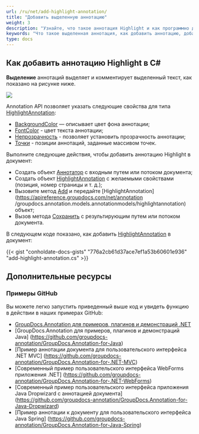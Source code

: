 ```yaml
---
url: /ru/net/add-highlight-annotation/
title: "Добавить выделенную аннотацию"
weight: 3
description: "Узнайте, что такое аннотация Highlight и как программно добавить ее в документ с помощью API GroupDocs.Annotation, который является частью Conholdate.Total для .NET."
keywords: "Что такое выделенная аннотация, как добавить аннотацию, добавить выделенную аннотацию"
type: docs
---
```


## Как добавить аннотацию Highlight в C#

**Выделение** аннотаций выделяет и комментирует выделенный текст, как показано на рисунке ниже.

![](annotation/net/images/add-highlight-annotation.png)

Annotation API позволяет указать следующие свойства для типа [HighlightAnnotation](https://apireference.groupdocs.com/net/annotation/groupdocs.annotation.models.annotationmodels/highlightannotation):

* [BackgroundColor](https://apireference.groupdocs.com/annotation/net/groupdocs.annotation.models.annotationmodels/areaannotation/properties/backgroundcolor) — описывает цвет фона аннотации;
* [FontColor](https://apireference.groupdocs.com/annotation/net/groupdocs.annotation.models.annotationmodels/linkannotation/properties/fontcolor) - цвет текста аннотации;
* [Непрозрачность](https://apireference.groupdocs.com/annotation/net/groupdocs.annotation.models.annotationmodels/areaannotation/properties/opacity) - позволяет установить прозрачность аннотации;
* [Точки](https://apireference.groupdocs.com/annotation/net/groupdocs.annotation.models.annotationmodels/linkannotation/properties/points) - позиции аннотаций, заданные массивом точек.

Выполните следующие действия, чтобы добавить аннотацию Highlight в документ:

* Создать объект [Аннотатор](https://apireference.groupdocs.com/net/annotation/groupdocs.annotation/annotator) с входным путем или потоком документа;
* Создать объект [HighlightAnnotation](https://apireference.groupdocs.com/net/annotation/groupdocs.annotation.models.annotationmodels/highlightannotation) с желаемыми свойствами (позиция, номер страницы и т. д.);
* Вызовите метод [Add](https://apireference.groupdocs.com/net/annotation/groupdocs.annotation/annotator/methods/add) и передайте [HighlightAnnotation](https://apireference.groupdocs.com/net/annotation /groupdocs.annotation.models.annotationmodels/highlightannotation) объект;
* Вызов метода [Сохранить](https://apireference.groupdocs.com/net/annotation/groupdocs.annotation/annotator/methods/save/index) с результирующим путем или потоком документа.
      



    



В следующем коде показано, как добавить [HighlightAnnotation](https://apireference.groupdocs.com/net/annotation/groupdocs.annotation.models.annotationmodels/highlightannotation) в документ:

{{< gist "conholdate-docs-gists" "776a2cb61d37ace7ef1a53b60601e936" "add-highlight-annotation.cs" >}}

## Дополнительные ресурсы
### Примеры GitHub
Вы можете легко запустить приведенный выше код и увидеть функцию в действии в наших примерах GitHub:

* [GroupDocs.Annotation для примеров, плагинов и демонстраций .NET](https://github.com/groupdocs-annotation/GroupDocs.Annotation-for-.NET)
* [GroupDocs.Annotation для примеров, плагинов и демонстраций Java] (https://github.com/groupdocs-annotation/GroupDocs.Annotation-for-Java)
* [Пример аннотации документа для пользовательского интерфейса .NET MVC] (https://github.com/groupdocs-annotation/GroupDocs.Annotation-for-.NET-MVC)
* [Современный пример пользовательского интерфейса WebForms приложения .NET] (https://github.com/groupdocs-annotation/GroupDocs.Annotation-for-.NET-WebForms)
* [Современный пример пользовательского интерфейса приложения Java Dropwizard с аннотацией документа] (https://github.com/groupdocs-annotation/GroupDocs.Annotation-for-Java-Dropwizard)
* [Пример аннотации к документу для пользовательского интерфейса Java Spring] (https://github.com/groupdocs-annotation/GroupDocs.Annotation-for-Java-Spring)
    






